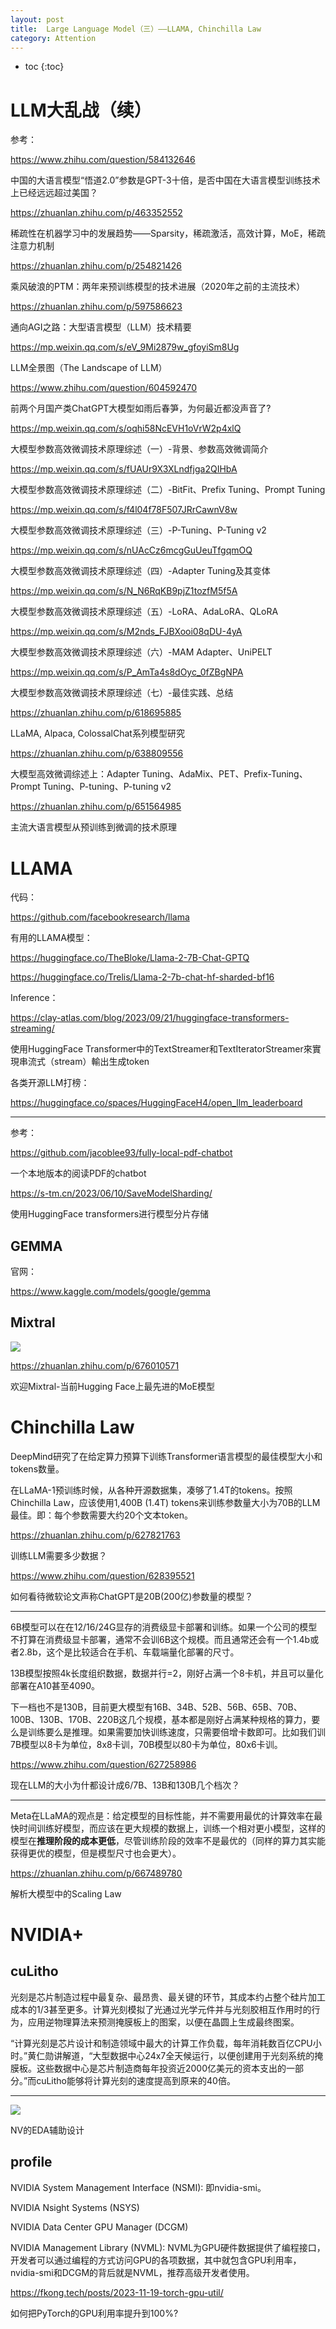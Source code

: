```yaml
---
layout: post
title:  Large Language Model（三）——LLAMA, Chinchilla Law
category: Attention 
---
```


* toc
{:toc}

# LLM大乱战（续）

参考：

https://www.zhihu.com/question/584132646

中国的大语言模型“悟道2.0”参数是GPT-3十倍，是否中国在大语言模型训练技术上已经远远超过美国？

https://zhuanlan.zhihu.com/p/463352552

稀疏性在机器学习中的发展趋势——Sparsity，稀疏激活，高效计算，MoE，稀疏注意力机制

https://zhuanlan.zhihu.com/p/254821426

乘风破浪的PTM：两年来预训练模型的技术进展（2020年之前的主流技术）

https://zhuanlan.zhihu.com/p/597586623

通向AGI之路：大型语言模型（LLM）技术精要

https://mp.weixin.qq.com/s/eV_9Mi2879w_gfoyiSm8Ug

LLM全景图（The Landscape of LLM）

https://www.zhihu.com/question/604592470

前两个月国产类ChatGPT大模型如雨后春笋，为何最近都没声音了?

https://mp.weixin.qq.com/s/oqhi58NcEVH1oVrW2p4xlQ

大模型参数高效微调技术原理综述（一）-背景、参数高效微调简介

https://mp.weixin.qq.com/s/fUAUr9X3XLndfjga2QIHbA

大模型参数高效微调技术原理综述（二）-BitFit、Prefix Tuning、Prompt Tuning

https://mp.weixin.qq.com/s/f4l04f78F507JRrCawnV8w

大模型参数高效微调技术原理综述（三）-P-Tuning、P-Tuning v2

https://mp.weixin.qq.com/s/nUAcCz6mcgGuUeuTfgqmOQ

大模型参数高效微调技术原理综述（四）-Adapter Tuning及其变体

https://mp.weixin.qq.com/s/N_N6RqKB9pjZ1tozfM5f5A

大模型参数高效微调技术原理综述（五）-LoRA、AdaLoRA、QLoRA

https://mp.weixin.qq.com/s/M2nds_FJBXooi08qDU-4yA

大模型参数高效微调技术原理综述（六）-MAM Adapter、UniPELT

https://mp.weixin.qq.com/s/P_AmTa4s8dOyc_0fZBgNPA

大模型参数高效微调技术原理综述（七）-最佳实践、总结

https://zhuanlan.zhihu.com/p/618695885

LLaMA, Alpaca, ColossalChat系列模型研究

https://zhuanlan.zhihu.com/p/638809556

大模型高效微调综述上：Adapter Tuning、AdaMix、PET、Prefix-Tuning、Prompt Tuning、P-tuning、P-tuning v2

https://zhuanlan.zhihu.com/p/651564985

主流大语言模型从预训练到微调的技术原理

# LLAMA

代码：

https://github.com/facebookresearch/llama

有用的LLAMA模型：

https://huggingface.co/TheBloke/Llama-2-7B-Chat-GPTQ

https://huggingface.co/Trelis/Llama-2-7b-chat-hf-sharded-bf16

Inference：

https://clay-atlas.com/blog/2023/09/21/huggingface-transformers-streaming/

使用HuggingFace Transformer中的TextStreamer和TextIteratorStreamer來實現串流式（stream）輸出生成token

各类开源LLM打榜：

https://huggingface.co/spaces/HuggingFaceH4/open_llm_leaderboard

---

参考：

https://github.com/jacoblee93/fully-local-pdf-chatbot

一个本地版本的阅读PDF的chatbot

https://s-tm.cn/2023/06/10/SaveModelSharding/

使用HuggingFace transformers进行模型分片存储

## GEMMA

官网：

https://www.kaggle.com/models/google/gemma

## Mixtral

![](/images/img5/Mixtral.png)

https://zhuanlan.zhihu.com/p/676010571

欢迎Mixtral-当前Hugging Face上最先进的MoE模型

# Chinchilla Law

DeepMind研究了在给定算力预算下训练Transformer语言模型的最佳模型大小和tokens数量。

在LLaMA-1预训练时候，从各种开源数据集，凑够了1.4T的tokens。按照Chinchilla Law，应该使用1,400B (1.4T) tokens来训练参数量大小为70B的LLM最佳。即：每个参数需要大约20个文本token。

https://zhuanlan.zhihu.com/p/627821763

训练LLM需要多少数据？

https://www.zhihu.com/question/628395521

如何看待微软论文声称ChatGPT是20B(200亿)参数量的模型？

---

6B模型可以在在12/16/24G显存的消费级显卡部署和训练。如果一个公司的模型不打算在消费级显卡部署，通常不会训6B这个规模。而且通常还会有一个1.4b或者2.8b，这个是比较适合在手机、车载端量化部署的尺寸。

13B模型按照4k长度组织数据，数据并行=2，刚好占满一个8卡机，并且可以量化部署在A10甚至4090。

下一档也不是130B，目前更大模型有16B、34B、52B、56B、65B、70B、100B、130B、170B、220B这几个规模，基本都是刚好占满某种规格的算力，要么是训练要么是推理。如果需要加快训练速度，只需要倍增卡数即可。比如我们训7B模型以8卡为单位，8x8卡训，70B模型以80卡为单位，80x6卡训。

https://www.zhihu.com/question/627258986

现在LLM的大小为什都设计成6/7B、13B和130B几个档次？

---

Meta在LLaMA的观点是：给定模型的目标性能，并不需要用最优的计算效率在最快时间训练好模型，而应该在更大规模的数据上，训练一个相对更小模型，这样的模型在**推理阶段的成本更低**，尽管训练阶段的效率不是最优的（同样的算力其实能获得更优的模型，但是模型尺寸也会更大）。

https://zhuanlan.zhihu.com/p/667489780

解析大模型中的Scaling Law

# NVIDIA+

## cuLitho

光刻是芯片制造过程中最复杂、最昂贵、最关键的环节，其成本约占整个硅片加工成本的1/3甚至更多。计算光刻模拟了光通过光学元件并与光刻胶相互作用时的行为，应用逆物理算法来预测掩膜板上的图案，以便在晶圆上生成最终图案。

“计算光刻是芯片设计和制造领域中最大的计算工作负载，每年消耗数百亿CPU小时。”黄仁勋讲解道，“大型数据中心24x7全天候运行，以便创建用于光刻系统的掩膜板。这些数据中心是芯片制造商每年投资近2000亿美元的资本支出的一部分。”而cuLitho能够将计算光刻的速度提高到原来的40倍。

---

![](/images/img5/RL_EDA.png)

NV的EDA辅助设计

## profile

NVIDIA System Management Interface (NSMI): 即nvidia-smi。

NVIDIA Nsight Systems (NSYS)

NVIDIA Data Center GPU Manager (DCGM)

NVIDIA Management Library (NVML): NVML为GPU硬件数据提供了编程接口，开发者可以通过编程的方式访问GPU的各项数据，其中就包含GPU利用率，nvidia-smi和DCGM的背后就是NVML，推荐高级开发者使用。

https://fkong.tech/posts/2023-11-19-torch-gpu-util/

如何把PyTorch的GPU利用率提升到100%?
